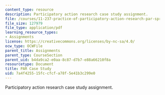 ```yaml
---
content_type: resource
description: Participatory action research case study assignment.
file: /courses/11-237-practice-of-participatory-action-research-par-spring-2016/7a4f425515fccfcfa78f5e41b3c299e0_MIT11_237S16_PARAssignment.pdf
file_size: 127979
file_type: application/pdf
learning_resource_types:
- Assignments
license: https://creativecommons.org/licenses/by-nc-sa/4.0/
ocw_type: OCWFile
parent_title: Assignments
parent_type: CourseSection
parent_uid: b4da9ca2-e0aa-8c87-d7b7-e88a66210f8a
resourcetype: Document
title: PAR Case Study
uid: 7a4f4255-15fc-cfcf-a78f-5e41b3c299e0
---
```

Participatory action research case study assignment.